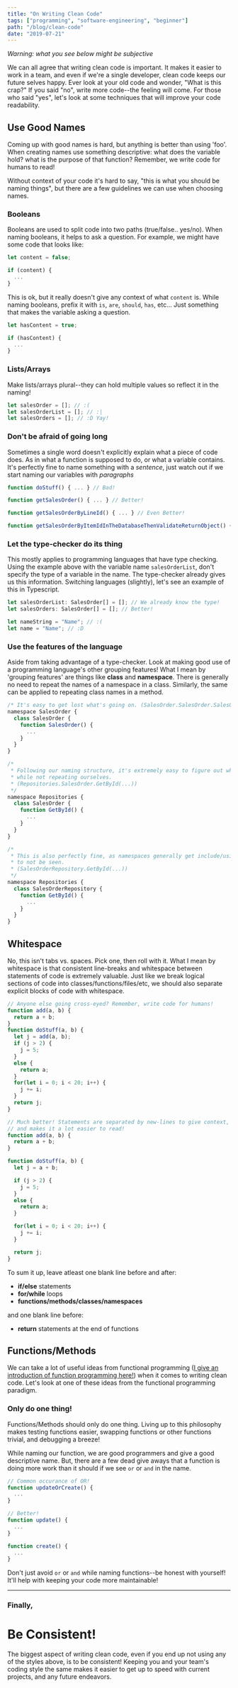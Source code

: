 ```yaml
---
title: "On Writing Clean Code"
tags: ["programming", "software-engineering", "beginner"]
path: "/blog/clean-code"
date: "2019-07-21"
---
```


*Warning: what you see below might be subjective*

We can all agree that writing clean code is important. It makes it easier to work in a team, and even if we're a single developer, clean code keeps our future selves happy. Ever look at your old code and wonder, "What is this crap?" If you said "no", write more code--the feeling will come. For those who said "yes", let's look at some techniques that will improve your code readability.

## Use Good Names

Coming up with good names is hard, but anything is better than using 'foo'. When creating names use something descriptive: what does the variable hold? what is the purpose of that function? Remember, we write code for humans to read!

Without context of your code it's hard to say, "this is what you should be naming things", but there are a few guidelines we can use when choosing names.


### Booleans

Booleans are used to split code into two paths (true/false.. yes/no). When naming booleans, it helps to ask a question. For example, we might have some code that looks like:

```js
let content = false;

if (content) {
  ...
}
```

This is ok, but it really doesn't give any context of what `content` is. While naming booleans, prefix it with `is`, `are`, `should`, `has`, etc... Just something that makes the variable asking a question.

```js
let hasContent = true;

if (hasContent) {
  ...
}
```

### Lists/Arrays

Make lists/arrays plural--they can hold multiple values so reflect it in the naming!

```js
let salesOrder = []; // :(
let salesOrderList = []; // :|
let salesOrders = []; // :D Yay!
```

### Don't be afraid of going long

Sometimes a single word doesn't explicitly explain what a piece of code does. As in what a function is supposed to do, or what a variable contains. It's perfectly fine to name something with a *sentence*, just watch out if we start naming our variables with *paragraphs*

```js
function doStuff() { ... } // Bad!

function getSalesOrder() { ... } // Better!

function getSalesOrderByLineId() { ... } // Even Better!

function getSalesOrderByItemIdInTheDatabaseThenValidateReturnObject() { ... } // What? Bad!
```

### Let the type-checker do its thing

This mostly applies to programming languages that have type checking. Using the example above with the variable name `salesOrderList`, don't specify the type of a variable in the name. The type-checker already gives us this information. Switching languages (slightly), let's see an example of this in Typescript.

```js
let salesOrderList: SalesOrder[] = []; // We already know the type!
let salesOrders: SalesOrder[] = []; // Better!

let nameString = "Name"; // :(
let name = "Name"; // :D
```

### Use the features of the language

Aside from taking advantage of a type-checker. Look at making good use of a programming language's other grouping features! What I mean by 'grouping features' are things like **class** and **namespace**. There is generally no need to repeat the names of a namespace in a class. Similarly, the same can be applied to repeating class names in a method.

```js
/* It's easy to get lost what's going on. (SalesOrder.SalesOrder.SalesOrder(...)) */
namespace SalesOrder {
  class SalesOrder {
    function SalesOrder() {
      ...
    }
  }
}

/* 
 * Following our naming structure, it's extremely easy to figure out what's going on 
 * while not repeating ourselves.
 * (Repositories.SalesOrder.GetById(...))
 */
namespace Repositories {
  class SalesOrder {
    function GetById() {
      ...
    }
  }
}

/* 
 * This is also perfectly fine, as namespaces generally get include/using/import 'd away 
 * to not be seen.
 * (SalesOrderRepository.GetById(...))
 */
namespace Repositories {
  class SalesOrderRepository {
    function GetById() {
      ...
    }
  }
}
```

## Whitespace

No, this isn't tabs vs. spaces. Pick one, then roll with it. What I mean by whitespace is that consistent line-breaks and whitespace between statements of code is extremely valuable. Just like we break logical sections of code into classes/functions/files/etc, we should also separate explicit blocks of code with whitespace. 

```js
// Anyone else going cross-eyed? Remember, write code for humans!
function add(a, b) {
  return a + b;
}
function doStuff(a, b) {
  let j = add(a, b);
  if (j > 2) {
    j = 5;
  }
  else {
    return a;
  }
  for(let i = 0; i < 20; i++) {
    j += i;
  }
  return j;
}
```

```js
// Much better! Statements are separated by new-lines to give context,
// and makes it a lot easier to read!
function add(a, b) {
  return a + b;
}

function doStuff(a, b) {
  let j = a + b;

  if (j > 2) {
    j = 5;
  }
  else {
    return a;
  }

  for(let i = 0; i < 20; i++) {
    j += i;
  }

  return j;
}
```

To sum it up, leave atleast one blank line before and after:
- **if/else** statements
- **for/while** loops
- **functions/methods/classes/namespaces**

and one blank line before:
- **return** statements at the end of functions

## Functions/Methods

We can take a lot of useful ideas from functional programming ([I give an introduction of function programming here!](https://www.dylanpaulus.com/2019-03-31-functional-programming/)) when it comes to writing clean code. Let's look at one of these ideas from the functional programming paradigm.

### Only do one thing!

Functions/Methods should only do one thing. Living up to this philosophy makes testing functions easier, swapping functions or other functions trivial, and debugging a breeze! 

While naming our function, we are good programmers and give a good descriptive name. But, there are a few dead give aways that a function is doing more work than it should if we see `or` or `and` in the name.

```js
// Common occurance of OR!
function updateOrCreate() {
  ...
}

// Better!
function update() {
  ...
}

function create() {
  ...
}
```

Don't just avoid `or` or `and` while naming functions--be honest with yourself! It'll help with keeping your code more maintainable!

-------------

### Finally,
# Be Consistent!

The biggest aspect of writing clean code, even if you end up not using any of the styles above, is to be consistent! Keeping you and your team's coding style the same makes it easier to get up to speed with current projects, and any future endeavors.